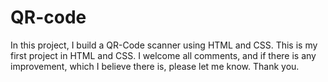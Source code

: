 # QR-code
In this project, I build a QR-Code scanner using HTML and CSS.
This is my first project in HTML and CSS.
I welcome all comments, and if there is any improvement, which I believe there is, please let me know.
Thank you.
